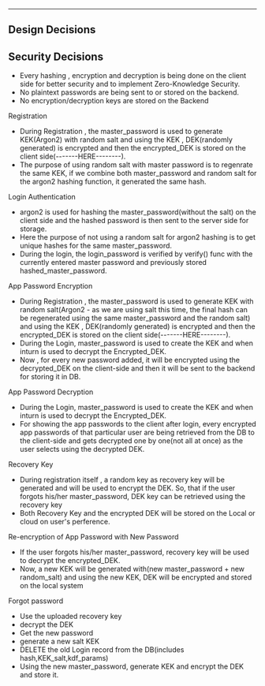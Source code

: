 ----------------
Design Decisions
----------------


Security Decisions
------------------

- Every hashing , encryption and decryption is being done on the client side for better security and to implement Zero-Knowledge Security.
- No plaintext passwords are being sent to or stored on the backend.
- No encryption/decryption keys are stored on the Backend

Registration
- During Registration , the master_password is used to generate KEK(Argon2) with random salt and using the KEK , DEK(randomly generated) is encrypted and then the encrypted_DEK is stored on the client side(-------HERE--------).
- The purpose of using random salt with master password is to regenrate the same KEK, if we combine both master_password and random salt for the argon2 hashing function, it generated the same hash.

Login Authentication
- argon2 is used for hashing the master_password(without the salt) on the client side and the hashed password is then sent to the server side for storage.
- Here the purpose of not using a random salt for argon2 hashing is to get unique hashes for the same master_password.
- During the login, the login_password is verified by verify() func with the currently  entered master password and previously stored hashed_master_password.

App Password Encryption
- During Registration , the master_password is used to generate KEK with random salt(Argon2 - as we are using salt this time, the final hash can be regenerated using the same master_password and the random salt) and using the KEK , DEK(randomly generated) is encrypted and then the encrypted_DEK is stored on the client side(-------HERE--------).
- During the Login, master_password is used to create the KEK and when inturn is used to decrypt the Encrypted_DEK.
- Now , for every new password added, it will be encrypted using the decrypted_DEK on the client-side and then it will be sent to the backend for storing it in DB.

App Password Decryption
- During the Login, master_password is used to create the KEK and when inturn is used to decrypt the Encrypted_DEK.
- For showing the app passwords to the client after login, every encrypted app passwords of that particular user are being retrieved from the DB to the client-side and gets decrypted one by one(not all at once) as the user selects using the decrypted DEK.

Recovery Key
- During registration itself , a random key as recovery key will be generated and will be used to encrypt the DEK. So, that if the user forgots his/her master_password, DEK key can be retrieved using the recovery key
- Both Recovery Key and the encrypted DEK will be stored on the Local or cloud on user's perference.

Re-encryption of App Password with New Password
- If the user forgots his/her master_password, recovery key will be used to decrypt the encrypted_DEK.
- Now, a new KEK will be generated with(new master_password + new random_salt) and using the new KEK, DEK will be encrypted and stored on the local system


Forgot password
- Use the uploaded recovery key 
- decrypt the DEK
- Get the new password
- generate a new salt KEK
- DELETE the old Login record from the DB(includes hash,KEK_salt,kdf_params)
- Using the new master_password, generate KEK and encrypt the DEK and store it.

